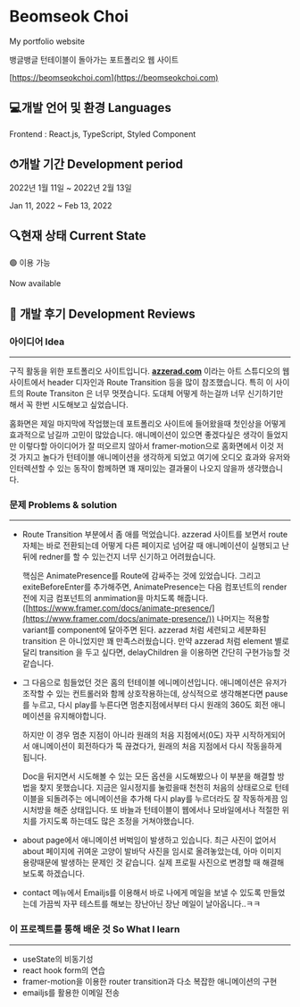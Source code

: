 # Beomseok Choi
My portfolio website
  
뱅글뱅글 턴테이블이 돌아가는 포트폴리오 웹 사이트

[https://beomseokchoi.com](https://beomseokchoi.com)

## 💻개발 언어 및 환경 Languages
  
Frontend : React.js, TypeScript, Styled Component

## ⏱개발 기간 Development period
  
2022년 1월 11일 ~ 2022년 2월 13일 

Jan 11, 2022 ~ Feb 13, 2022

## 🔍현재 상태 Current State
  
🟢 이용 가능

Now available

## 📝 개발 후기 Development Reviews
  
### 아이디어 Idea

---

구직 활동을 위한 포트폴리오 사이트입니다. **[azzerad.com](http://azzerad.com/)** 이라는 아트 스튜디오의 웹 사이트에서 header 디자인과 Route Transition 등을 많이 참조했습니다. 특히 이 사이트의 Route Transiton 은 너무 멋졋습니다. 도대체 어떻게 하는걸까 너무 신기하기만 해서 꼭 한번 시도해보고 싶었습니다. 

홈화면은 제일 마지막에 작업했는데 포트폴리오 사이트에 들어왔을때 첫인상을 어떻게 효과적으로 남길까 고민이 많았습니다. 애니메이션이 있으면 좋겠다싶은 생각이 들었지만 이렇다할 아이디어가 잘 떠오르지 않아서 framer-motion으로 홈화면에서 이것 저것 가지고 놀다가 턴테이블 애니메이션을 생각하게 되었고 여기에 오디오 효과와 유저와 인터렉션할 수 있는 동작이 함께하면 꽤 재미있는 결과물이 나오지 않을까 생각했습니다.

### 문제 Problems & solution

---

- Route Transition 부분에서 좀 애를 먹었습니다.  azzerad 사이트를 보면서 route 자체는 바로 전환되는데 어떻게 다른 페이지로 넘어갈 때 애니메이션이 실행되고 난뒤에 redner를 할 수 있는건지 너무 신기하고 어려웠습니다.
    
    핵심은 AnimatePresence를 Route에 감싸주는 것에 있었습니다. 그리고 exiteBeforeEnter를 추가해주면, AnimatePresence는 다음 컴포넌트의 render전에 지금 컴포넌트의 anmimation을 마치도록 해줍니다. ([https://www.framer.com/docs/animate-presence/](https://www.framer.com/docs/animate-presence/)) 나머지는 적용할 variant를 component에 달아주면 된다. azzerad 처럼 세련되고 세분화된 transition 은 아니었지만 꽤 만족스러웠습니다. 만약 azzerad 처럼 element 별로 달리 transition 을 두고 싶다면, delayChildren 을 이용하면 간단히 구현가능할 것 같습니다.
    

- 그 다음으로 힘들었던 것은 홈의 턴테이블 에니메이션입니다. 애니메이션은 유저가 조작할 수 있는 컨트롤러와 함께 상호작용하는데, 상식적으로 생각해본다면 pause를 누르고, 다시 play를 누른다면 멈춘지점에서부터 다시 원래의 360도 회전 애니메이션을 유지해야합니다.
    
    하지만 이 경우 멈춘 지점이 아니라 원래의 처음 지점에서(0도) 자꾸 시작하게되어서 애니메이션이 회전하다가 뚝 끊겼다가, 원래의 처음 지점에서 다시 작동을하게 됩니다. 
    
    Doc을 뒤지면서 시도해볼 수 있는 모든 옵션을 시도해봤으나 이 부분을 해결할 방법을 찾지 못했습니다. 지금은 일시정지를 눌렀을때 천천히 처음의 상태로으로 턴테이블을 되돌려주는 에니메이션을 추가해 다시 play를 누르더라도 잘 작동하게끔 임시처방을 해준 상태입니다. 또 바늘과 턴테이블이 웹에서나 모바일에서나 적절한 위치를 가지도록 하는데도 많은 조정을 거쳐야했습니다.
    

- about page에서 애니메이션 버벅임이 발생하고 있습니다. 최근 사진이 없어서 about 페이지에 귀여운 고양이 발바닥 사진을 임시로 올려놓았는데, 아마 이미지 용량때문에 발생하는 문제인 것 같습니다. 실제 프로필 사진으로 변경할 때 해결해보도록 하겠습니다.

- contact 메뉴에서  Emailjs를 이용해서 바로 나에게 메일을 보낼 수 있도록 만들었는데 가끔씩 자꾸 테스트를 해보는 장난아닌 장난 메일이 날아옵니다..ㅋㅋ

### 이 프로젝트를 통해 배운 것 So What I learn

---

- useState의 비동기성
- react hook form의 연습
- framer-motion을 이용한 router transition과  다소 복잡한 애니메이션의 구현
- emailjs를 활용한 이메일 전송

